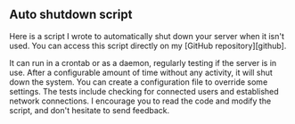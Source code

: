 ## Auto shutdown script

Here is a script I wrote to automatically shut down your server when it isn't
used. You can access this script directly on my [GitHub repository][github].

It can run in a crontab or as a daemon, regularly testing if the server is
in use. After a configurable amount of time without any activity, it will
shut down the system. You can create a configuration file to override some
settings. The tests include checking for connected users and established
network connections. I encourage you to read the code and modify the
script, and don't hesitate to send feedback.

